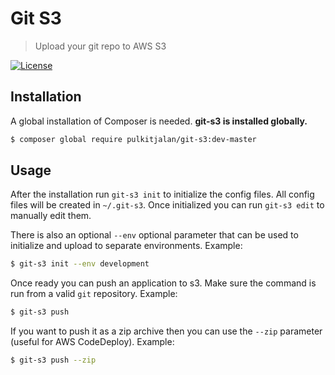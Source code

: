 Git S3
=============

> Upload your git repo to AWS S3

[![License](http://img.shields.io/badge/license-MIT-brightgreen.svg?style=flat-square)](http://www.opensource.org/licenses/MIT)

## Installation

A global installation of Composer is needed. __git-s3 is installed globally.__

```sh
$ composer global require pulkitjalan/git-s3:dev-master
```

## Usage

After the installation run `git-s3 init` to initialize the config files. All config files will be created in `~/.git-s3`. Once initialized you can run `git-s3 edit` to manually edit them.

There is also an optional `--env` optional parameter that can be used to initialize and upload to separate environments. Example:

```sh
$ git-s3 init --env development
```

Once ready you can push an application to s3. Make sure the command is run from a valid `git` repository. Example:

```sh
$ git-s3 push
```

If you want to push it as a zip archive then you can use the `--zip` parameter (useful for AWS CodeDeploy). Example:

```sh
$ git-s3 push --zip
```
